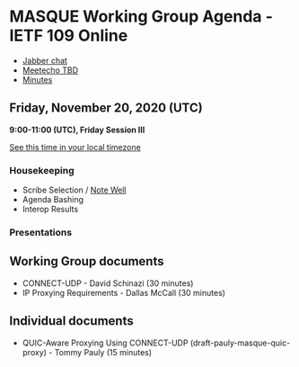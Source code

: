 # MASQUE Working Group Agenda - IETF 109 Online

* [Jabber chat](xmpp:masque@jabber.ietf.org?join)
* [Meetecho TBD](https://meetings.conf.meetecho.com/ietf109/?group=masque&short=&item=1)
* [Minutes](https://codimd.ietf.org/notes-ietf-109-masque)


## Friday, November 20, 2020 (UTC)
**9:00-11:00 (UTC), Friday Session III**

[See this time in your local timezone](https://www.timeanddate.com/worldclock/fixedtime.html?msg=MASQUE+-+IETF+109&iso=20201120T09&p1=1440&ah=2)

### Housekeeping

* Scribe Selection / [Note Well](https://www.ietf.org/about/note-well.html)
* Agenda Bashing
* Interop Results

### Presentations

## Working Group documents

* CONNECT-UDP - David Schinazi (30 minutes)
* IP Proxying Requirements - Dallas McCall (30 minutes)

## Individual documents

* QUIC-Aware Proxying Using CONNECT-UDP (draft-pauly-masque-quic-proxy) - Tommy Pauly (15 minutes)

